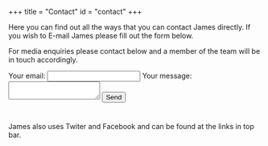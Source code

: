 +++
title = "Contact"
id = "contact"
+++


Here you can find out all the ways that you can contact James directly. If you wish to E-mail James please fill out the form below. 

For media enquiries please contact below and a member of the team will be in touch accordingly.  

<form
  action="https://formspree.io/f/xaygalon"
  method="POST"
>
  <label>
    Your email:
    <input type="email" name="email">
  </label>
  <label>
    Your message:
    <textarea name="message"></textarea>
  </label>
  <!-- your other form fields go here -->
  <button type="submit">Send</button>
</form>

#
James also uses Twiter and Facebook and can be found at the links in top bar.